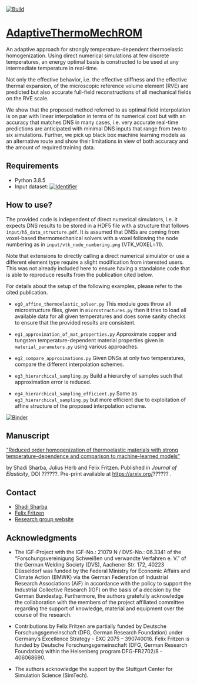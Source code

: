 <!--
https://docs.github.com/en/actions/quickstart
https://docs.github.com/en/actions/automating-builds-and-tests/building-and-testing-python
 -->
[![Build](https://github.com/DataAnalyticsEngineering/AdaptiveThermoMechROM/actions/workflows/github-actions.yml/badge.svg?branch=main)](https://github.com/DataAnalyticsEngineering/AdaptiveThermoMechROM/actions/workflows/github-actions.yml)

# [AdaptiveThermoMechROM](https://github.com/DataAnalyticsEngineering/AdaptiveThermoMechROM)

An adaptive approach for strongly temperature-dependent thermoelastic homogenization. Using direct numerical simulations at few
discrete temperatures, an energy optimal basis is constructed to be used at any intermediate temperature in real-time.

Not only the effective behavior, i.e. the effective stiffness and the effective thermal expansion, of the microscopic reference
volume element (RVE) are predicted but also accurate full-field reconstructions of all mechanical fields on the RVE scale.

We show that the proposed method referred to as optimal field interpolation is on par with linear interpolation in terms of its
numerical cost but with an accuracy that matches DNS in many cases, i.e. very accurate real-time predictions are anticipated with
minimal DNS inputs that range from two to six simulations. Further, we pick up black box machine learning models as an alternative
route and show their limitations in view of both accuracy and the amount of required training data.

## Requirements

- Python 3.8.5
- Input
  dataset: [![Identifier](https://img.shields.io/badge/doi-10.18419%2Fdarus--2822-d45815.svg)](https://doi.org/10.18419/darus-2822)

## How to use?

The provided code is independent of direct numerical simulators, i.e. it expects DNS results to be stored in a HDF5 file with a
structure that follows `input/h5_data_structure.pdf`. It is assumed that DNSs are coming from voxel-based thermomechanical solvers
with a voxel following the node numbering as in `input/vtk_node_numbering.png` (VTK_VOXEL=11).

Note that extensions to directly calling a direct numerical simulator or use a different element type require a slight
modification from interested users. This was not already included here to ensure having a standalone code that is able to
reproduce results from the publication cited below.

For details about the setup of the following examples, please refer to the cited publication.

- `eg0_affine_thermoelastic_solver.py`
  This module goes throw all microstructure files, given in `microstructures.py` then it tries to load all available data for all
  given temperatures and does some sanity checks to ensure that the provided results are consistent.

- `eg1_approximation_of_mat_properties.py`
  Approximate copper and tungsten temperature-dependent material properties given in `material_parameters.py` using various
  approaches.

- `eg2_compare_approximations.py`
  Given DNSs at only two temperatures, compare the different interpolation schemes.

- `eg3_hierarchical_sampling.py`
  Build a hierarchy of samples such that approximation error is reduced.

- `eg4_hierarchical_sampling_efficient.py`
  Same as `eg3_hierarchical_sampling.py` but more efficient due to exploitation of affine structure of the proposed interpolation
  scheme.

<!-- https://mybinder.readthedocs.io/en/latest/using/config_files.html -->
[![Binder](https://mybinder.org/badge_logo.svg)](https://mybinder.org/v2/gh/DataAnalyticsEngineering/AdaptiveThermoMechROM/HEAD)

## Manuscript

["Reduced order homogenization of thermoelastic materials with strong temperature-dependence and comparison to machine-learned models"](https://??????)

by Shadi Sharba, Julius Herb and Felix Fritzen. Published in *Journal of Elasticity*, DOI ??????. Pre-print available
at https://arxiv.org/?????? .

## Contact

* [Shadi Sharba](mailto:shadi.sharba@mib.uni-stuttgart.de)
* [Felix Fritzen](mailto:fritzen@mib.uni-stuttgart.de)
* [Research group website](http://www.mib.uni-stuttgart.de/dae)

## Acknowledgments

- The IGF-Project with the IGF-No.: 21079 N / DVS-No.: 06.3341 of the “Forschungsvereinigung Schweißen und verwandte Verfahren e.
  V.” of the German Welding Society (DVS), Aachener Str. 172, 40223 Düsseldorf was funded by the Federal Ministry for Economic
  Affairs and Climate Action (BMWK) via the German Federation of Industrial Research Associations (AiF) in accordance with the
  policy to support the Industrial Collective Research (IGF) on the basis of a decision by the German Bundestag. Furthermore, the
  authors gratefully acknowledge the collaboration with the members of the project affiliated committee regarding the support of
  knowledge, material and equipment over the course of the research.

- Contributions by Felix Fritzen are partially funded by Deutsche Forschungsgemeinschaft (DFG, German Research Foundation) under
  Germany’s Excellence Strategy - EXC 2075 – 390740016. Felix Fritzen is funded by Deutsche Forschungsgemeinschaft (DFG, German
  Research Foundation) within the Heisenberg program DFG-FR2702/8 - 406068690.

- The authors acknowledge the support by the Stuttgart Center for Simulation Science (SimTech). 

